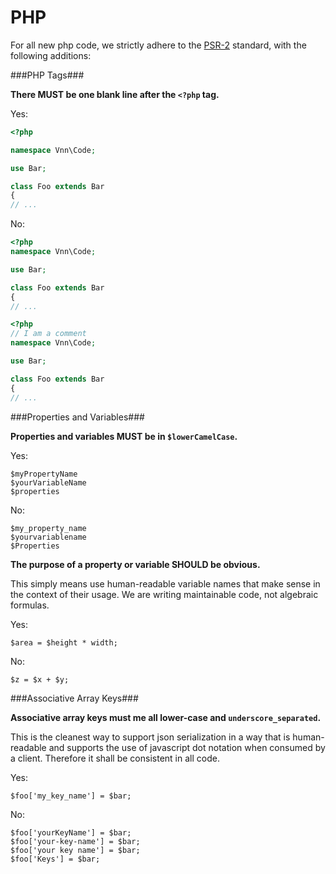 PHP
===

For all new php code, we strictly adhere to the [PSR-2](https://github.com/php-fig/fig-standards/blob/master/accepted/PSR-2-coding-style-guide.md) standard, with the following additions:

###PHP Tags###

**There MUST be one blank line after the `<?php` tag.**

Yes:

```php
<?php

namespace Vnn\Code;

use Bar;

class Foo extends Bar
{
// ...
```

No:

```php
<?php
namespace Vnn\Code;

use Bar;

class Foo extends Bar
{
// ...
```

```php
<?php
// I am a comment
namespace Vnn\Code;

use Bar;

class Foo extends Bar
{
// ...
```

###Properties and Variables###

**Properties and variables MUST be in `$lowerCamelCase`.**

Yes:

    $myPropertyName
    $yourVariableName
    $properties
    
No:

    $my_property_name
    $yourvariablename
    $Properties
    
**The purpose of a property or variable SHOULD be obvious.**

This simply means use human-readable variable names that make sense in the context of their usage.  We are writing maintainable code, not algebraic formulas.

Yes:

    $area = $height * width;
    
No:

    $z = $x + $y;
    
###Associative Array Keys###

**Associative array keys must me all lower-case and `underscore_separated`.**

This is the cleanest way to support json serialization in a way that is human-readable and supports the use of javascript dot notation when consumed by a client.  Therefore it shall be consistent in all code.

Yes:

    $foo['my_key_name'] = $bar;
    
No:

    $foo['yourKeyName'] = $bar;
    $foo['your-key-name'] = $bar;
    $foo['your key name'] = $bar;
    $foo['Keys'] = $bar;
    
